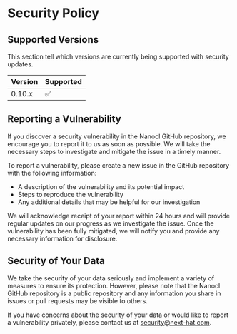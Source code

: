 # Security Policy

## Supported Versions

This section tell which versions are currently being supported with security updates.

| Version | Supported          |
| ------- | ------------------ |
| 0.10.x   | :white_check_mark: |

## Reporting a Vulnerability

If you discover a security vulnerability in the Nanocl GitHub repository, we encourage you to report it to us as soon as possible. We will take the necessary steps to investigate and mitigate the issue in a timely manner.

To report a vulnerability, please create a new issue in the GitHub repository with the following information:

- A description of the vulnerability and its potential impact
- Steps to reproduce the vulnerability
- Any additional details that may be helpful for our investigation

We will acknowledge receipt of your report within 24 hours and will provide regular updates on our progress as we investigate the issue. Once the vulnerability has been fully mitigated, we will notify you and provide any necessary information for disclosure.

## Security of Your Data

We take the security of your data seriously and implement a variety of measures to ensure its protection. However, please note that the Nanocl GitHub repository is a public repository and any information you share in issues or pull requests may be visible to others.

If you have concerns about the security of your data or would like to report a vulnerability privately, please contact us at security@next-hat.com.
